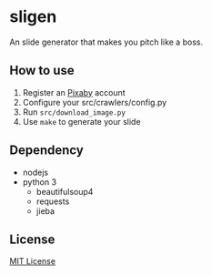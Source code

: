 # sligen

An slide generator that makes you pitch like a boss.

## How to use

1. Register an [Pixaby](https://pixabay.com/en/) account
2. Configure your src/crawlers/config.py
3. Run `src/download_image.py`
4. Use `make` to generate your slide

## Dependency

- nodejs
- python 3
    - beautifulsoup4
    - requests
    - jieba

## License

[MIT License](LICENSE)

